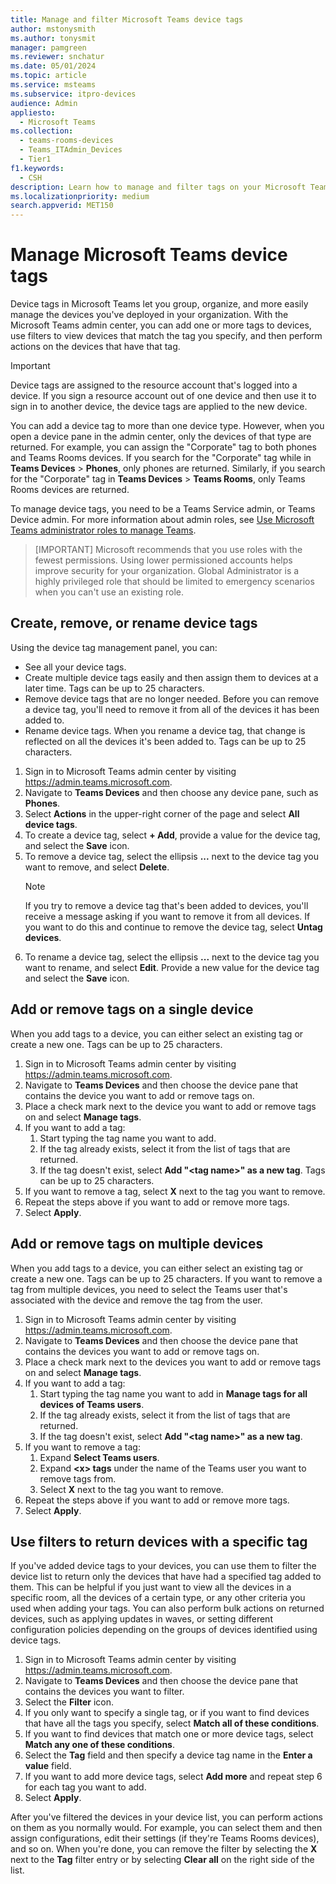```yaml
---
title: Manage and filter Microsoft Teams device tags
author: mstonysmith
ms.author: tonysmit
manager: pamgreen
ms.reviewer: snchatur
ms.date: 05/01/2024
ms.topic: article
ms.service: msteams
ms.subservice: itpro-devices
audience: Admin
appliesto: 
  - Microsoft Teams
ms.collection: 
  - teams-rooms-devices
  - Teams_ITAdmin_Devices
  - Tier1
f1.keywords: 
  - CSH
description: Learn how to manage and filter tags on your Microsoft Teams devices.
ms.localizationpriority: medium
search.appverid: MET150
---
```


# Manage Microsoft Teams device tags

Device tags in Microsoft Teams let you group, organize, and more easily manage the devices you've deployed in your organization. With the Microsoft Teams admin center, you can add one or more tags to devices, use filters to view devices that match the tag you specify, and then perform actions on the devices that have that tag.

> [!IMPORTANT]
> Device tags are assigned to the resource account that's logged into a device. If you sign a resource account out of one device and then use it to sign in to another device, the device tags are applied to the new device.

You can add a device tag to more than one device type. However, when you open a device pane in the admin center, only the devices of that type are returned. For example, you can assign the "Corporate" tag to both phones and Teams Rooms devices. If you search for the "Corporate" tag while in **Teams Devices** > **Phones**, only phones are returned. Similarly, if you search for the "Corporate" tag in **Teams Devices** > **Teams Rooms**, only Teams Rooms devices are returned.

To manage device tags, you need to be a Teams Service admin, or Teams Device admin. For more information about admin roles, see [Use Microsoft Teams administrator roles to manage Teams](../using-admin-roles.md).

> [IMPORTANT]
>  Microsoft recommends that you use roles with the fewest permissions. Using lower permissioned accounts helps improve security for your organization. Global Administrator is a highly privileged role that should be limited to emergency scenarios when you can't use an existing role.

## Create, remove, or rename device tags

Using the device tag management panel, you can:

- See all your device tags.
- Create multiple device tags easily and then assign them to devices at a later time. Tags can be up to 25 characters.
- Remove device tags that are no longer needed. Before you can remove a device tag, you'll need to remove it from all of the devices it has been added to.
- Rename device tags. When you rename a device tag, that change is reflected on all the devices it's been added to. Tags can be up to 25 characters.

1. Sign in to Microsoft Teams admin center by visiting https://admin.teams.microsoft.com.
2. Navigate to **Teams Devices** and then choose any device pane, such as **Phones**.
3. Select **Actions** in the upper-right corner of the page and select **All device tags**.
4. To create a device tag, select **+ Add**, provide a value for the device tag, and select the **Save** icon.
5. To remove a device tag, select the ellipsis **...** next to the device tag you want to remove, and select **Delete**.
    > [!NOTE]
    > If you try to remove a device tag that's been added to devices, you'll receive a message asking if you want to remove it from all devices. If you want to do this and continue to remove the device tag, select **Untag devices**.
6. To rename a device tag, select the ellipsis **...** next to the device tag you want to rename, and select **Edit**. Provide a new value for the device tag and select the **Save** icon.

## Add or remove tags on a single device

When you add tags to a device, you can either select an existing tag or create a new one. Tags can be up to 25 characters.

1. Sign in to Microsoft Teams admin center by visiting https://admin.teams.microsoft.com.
2. Navigate to **Teams Devices** and then choose the device pane that contains the device you want to add or remove tags on.
3. Place a check mark next to the device you want to add or remove tags on and select **Manage tags**.
4. If you want to add a tag:
    1. Start typing the tag name you want to add.
    2. If the tag already exists, select it from the list of tags that are returned.
    3. If the tag doesn't exist, select **Add "\<tag name>" as a new tag**. Tags can be up to 25 characters.
5. If you want to remove a tag, select **X** next to the tag you want to remove.
6. Repeat the steps above if you want to add or remove more tags.
7. Select **Apply**.

## Add or remove tags on multiple devices

When you add tags to a device, you can either select an existing tag or create a new one. Tags can be up to 25 characters. If you want to remove a tag from multiple devices, you need to select the Teams user that's associated with the device and remove the tag from the user.

1. Sign in to Microsoft Teams admin center by visiting https://admin.teams.microsoft.com.
2. Navigate to **Teams Devices** and then choose the device pane that contains the devices you want to add or remove tags on.
3. Place a check mark next to the devices you want to add or remove tags on and select **Manage tags**.
4. If you want to add a tag:
    1. Start typing the tag name you want to add in **Manage tags for all devices of Teams users**.
    2. If the tag already exists, select it from the list of tags that are returned.
    3. If the tag doesn't exist, select **Add "\<tag name>" as a new tag**.
5. If you want to remove a tag:
    1. Expand **Select Teams users**.
    2. Expand **\<x> tags** under the name of the Teams user you want to remove tags from.
    3. Select **X** next to the tag you want to remove.
6. Repeat the steps above if you want to add or remove more tags.
7. Select **Apply**.

## Use filters to return devices with a specific tag

If you've added device tags to your devices, you can use them to filter the device list to return only the devices that have had a specified tag added to them. This can be helpful if you just want to view all the devices in a specific room, all the devices of a certain type, or any other criteria you used when adding your tags. You can also perform bulk actions on returned devices, such as applying updates in waves, or setting different configuration policies depending on the groups of devices identified using device tags.

1. Sign in to Microsoft Teams admin center by visiting https://admin.teams.microsoft.com.
2. Navigate to **Teams Devices** and then choose the device pane that contains the devices you want to filter.
3. Select the **Filter** icon.
4. If you only want to specify a single tag, or if you want to find devices that have all the tags you specify, select **Match all of these conditions**.
5. If you want to find devices that match one or more device tags, select **Match any one of these conditions**.
6. Select the **Tag** field and then specify a device tag name in the **Enter a value** field.
7. If you want to add more device tags, select **Add more** and repeat step 6 for each tag you want to add.
8. Select **Apply**.

After you've filtered the devices in your device list, you can perform actions on them as you normally would. For example, you can select them and then assign configurations, edit their settings (if they're Teams Rooms devices), and so on. When you're done, you can remove the filter by selecting the **X**  next to the **Tag** filter entry or by selecting **Clear all** on the right side of the list.
